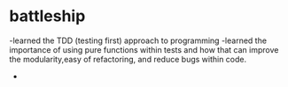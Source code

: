 # battleship

-learned the TDD (testing first) approach to programming
-learned the importance of using pure functions within tests and how that can improve the modularity,easy of refactoring, and reduce bugs within code.

-
